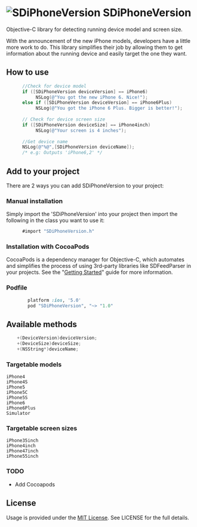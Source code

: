 ![SDiPhoneVersion](https://dl.dropboxusercontent.com/s/z8d85uw2drs9lpm/sdiphoneversion.png)
SDiPhoneVersion
===============

Objective-C library for detecting running device model and screen size.

With the announcement of the new iPhone models, developers have a little more work to do. This library simplifies their job by allowing them to get information about the running device and easily target the one they want.

## How to use
```objective-c
      //Check for device model
      if ([SDiPhoneVersion deviceVersion] == iPhone6)
           NSLog(@"You got the new iPhone 6. Nice!");
      else if ([SDiPhoneVersion deviceVersion] == iPhone6Plus)
           NSLog(@"You got the iPhone 6 Plus. Bigger is better!");
          
      // Check for device screen size
      if ([SDiPhoneVersion deviceSize] == iPhone4inch)
           NSLog(@"Your screen is 4 inches");
      
      //Get device name
      NSLog(@"%@",[SDiPhoneVersion deviceName]);
      /* e.g: Outputs 'iPhone6,2' */
```

## Add to your project
 
There are 2 ways you can add SDiPhoneVersion to your project:
 
### Manual installation
 
 Simply import the 'SDiPhoneVersion' into your project then import the following in the class you want to use it: 
 ```objective-c
       #import "SDiPhoneVersion.h"
 ```      
### Installation with CocoaPods

CocoaPods is a dependency manager for Objective-C, which automates and simplifies the process of using 3rd-party libraries like SDFeedParser in your projects. See the "[Getting Started](http://guides.cocoapods.org/syntax/podfile.html)" guide for more information.

### Podfile
```ruby
        platform :ios, '5.0'
        pod "SDiPhoneVersion", "~> "1.0"
```

      
## Available methods
```objective-c
    +(DeviceVersion)deviceVersion;
    +(DeviceSize)deviceSize;
    +(NSString*)deviceName;
```
### Targetable models
	iPhone4
    iPhone4S
    iPhone5
    iPhone5C
    iPhone5S
    iPhone6
    iPhone6Plus
    Simulator

### Targetable screen sizes
    iPhone35inch
    iPhone4inch
    iPhone47inch
    iPhone55inch

### TODO
- Add Cocoapods

## License
Usage is provided under the [MIT License](http://http//opensource.org/licenses/mit-license.php). See LICENSE for the full details.


